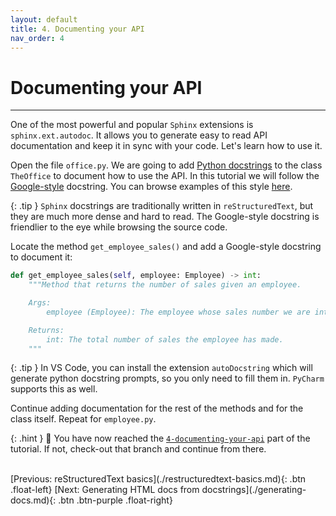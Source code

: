 ```yaml
---
layout: default
title: 4. Documenting your API
nav_order: 4
---
```


# Documenting your API

---

One of the most powerful and popular `Sphinx` extensions is `sphinx.ext.autodoc`. It allows you to
generate easy to read API documentation and keep it in sync with your code. Let's learn how to use
it.

Open the file `office.py`. We are going to add
[Python docstrings](https://peps.python.org/pep-0257/) to the class `TheOffice` to document how to
use the API. In this tutorial we will follow the
[Google-style](https://google.github.io/styleguide/pyguide.html#38-comments-and-docstrings)
docstring. You can browse examples of this style
[here](ttps://sphinxcontrib-napoleon.readthedocs.io/en/latest/example_google.html).

{: .tip }
`Sphinx` docstrings are traditionally written in `reStructuredText`, but they
are much more dense and hard to read. The Google-style docstring is friendlier
to the eye while browsing the source code.

Locate the method `get_employee_sales()` and add a Google-style docstring to document it:

```py
def get_employee_sales(self, employee: Employee) -> int:
    """Method that returns the number of sales given an employee.

    Args:
        employee (Employee): The employee whose sales number we are interested in.

    Returns:
        int: The total number of sales the employee has made.
    """
```

{: .tip }
In VS Code, you can install the extension `autoDocstring` which will generate python
docstring prompts, so you only need to fill them in. `PyCharm` supports this as well.

Continue adding documentation for the rest of the methods and for the class itself. Repeat for
`employee.py`.

{: .hint }
🙌 You have now reached the
[`4-documenting-your-api`](https://github.com/aelsayed95/the-office/tree/4-documenting-your-api)
part of the tutorial. If not, check-out that branch and continue from there.

<br />
[Previous: reStructuredText basics](./restructuredtext-basics.md){: .btn .float-left}
[Next: Generating HTML docs from docstrings](./generating-docs.md){: .btn .btn-purple .float-right}
<br />
